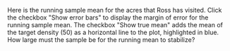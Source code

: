 Here is the running sample mean for the acres that Ross has visited. Click the checkbox "Show error bars" to display the margin of error for the running sample mean. The checkbox "Show true mean" adds the mean of the target density (50) as a horizontal line to the plot, highlighted in blue. How large must the sample be for the running mean to stabilize?
